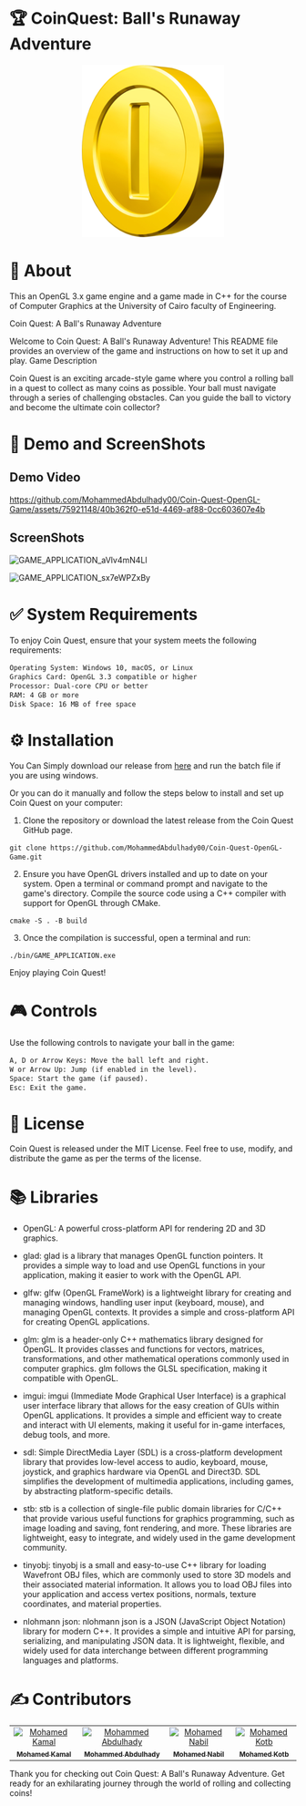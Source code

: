 # 🏆 CoinQuest: Ball's Runaway Adventure

<!-- create a div centered -->
<div align="center">
  <!-- actual image -->
  <img src="./Coin.png">
</div>

# 📑 About

This an OpenGL 3.x game engine and a game made in C++ for the course of Computer Graphics at the University of Cairo faculty of Engineering.

Coin Quest: A Ball's Runaway Adventure

Welcome to Coin Quest: A Ball's Runaway Adventure! This README file provides an overview of the game and instructions on how to set it up and play.
Game Description

Coin Quest is an exciting arcade-style game where you control a rolling ball in a quest to collect as many coins as possible. Your ball must navigate through a series of challenging obstacles. Can you guide the ball to victory and become the ultimate coin collector?

# 🏁 Demo and ScreenShots

## Demo Video
https://github.com/MohammedAbdulhady00/Coin-Quest-OpenGL-Game/assets/75921148/40b362f0-e51d-4469-af88-0cc603607e4b



## ScreenShots
![GAME_APPLICATION_aVlv4mN4Ll](https://github.com/MohammedAbdulhady00/Coin-Quest-OpenGL-Game/assets/76039756/c25bb1bc-5d33-4e5c-9852-93c1330b519a)

![GAME_APPLICATION_sx7eWPZxBy](https://github.com/MohammedAbdulhady00/Coin-Quest-OpenGL-Game/assets/76039756/5ae2ca00-1c83-44ce-b488-846e7ded8d4d)







# ✅ System Requirements

To enjoy Coin Quest, ensure that your system meets the following requirements:

    Operating System: Windows 10, macOS, or Linux
    Graphics Card: OpenGL 3.3 compatible or higher
    Processor: Dual-core CPU or better
    RAM: 4 GB or more
    Disk Space: 16 MB of free space

# ⚙️ Installation

You Can Simply download our release from [here](https://github.com/MohammedAbdulhady00/Coin-Quest-OpenGL-Game/releases/tag/v1.0.0) and run the batch file if you are using windows.

Or you can do it manually and follow the steps below to install and set up Coin Quest on your computer:

1. Clone the repository or download the latest release from the Coin Quest GitHub page.

```
git clone https://github.com/MohammedAbdulhady00/Coin-Quest-OpenGL-Game.git
```

2. Ensure you have OpenGL drivers installed and up to date on your system.
   Open a terminal or command prompt and navigate to the game's directory.
   Compile the source code using a C++ compiler with support for OpenGL through CMake.

```
cmake -S . -B build
```

3. Once the compilation is successful, open a terminal and run:

```
./bin/GAME_APPLICATION.exe
```

Enjoy playing Coin Quest!

# 🎮 Controls

Use the following controls to navigate your ball in the game:

    A, D or Arrow Keys: Move the ball left and right.
    W or Arrow Up: Jump (if enabled in the level).
    Space: Start the game (if paused).
    Esc: Exit the game.

# 🔐 License

Coin Quest is released under the MIT License. Feel free to use, modify, and distribute the game as per the terms of the license.

# 📚 Libraries

- OpenGL: A powerful cross-platform API for rendering 2D and 3D graphics.

- glad: glad is a library that manages OpenGL function pointers. It provides a simple way to load and use OpenGL functions in your application, making it easier to work with the OpenGL API.

- glfw: glfw (OpenGL FrameWork) is a lightweight library for creating and managing windows, handling user input (keyboard, mouse), and managing OpenGL contexts. It provides a simple and cross-platform API for creating OpenGL applications.

- glm: glm is a header-only C++ mathematics library designed for OpenGL. It provides classes and functions for vectors, matrices, transformations, and other mathematical operations commonly used in computer graphics. glm follows the GLSL specification, making it compatible with OpenGL.

- imgui: imgui (Immediate Mode Graphical User Interface) is a graphical user interface library that allows for the easy creation of GUIs within OpenGL applications. It provides a simple and efficient way to create and interact with UI elements, making it useful for in-game interfaces, debug tools, and more.

- sdl: Simple DirectMedia Layer (SDL) is a cross-platform development library that provides low-level access to audio, keyboard, mouse, joystick, and graphics hardware via OpenGL and Direct3D. SDL simplifies the development of multimedia applications, including games, by abstracting platform-specific details.

- stb: stb is a collection of single-file public domain libraries for C/C++ that provide various useful functions for graphics programming, such as image loading and saving, font rendering, and more. These libraries are lightweight, easy to integrate, and widely used in the game development community.

- tinyobj: tinyobj is a small and easy-to-use C++ library for loading Wavefront OBJ files, which are commonly used to store 3D models and their associated material information. It allows you to load OBJ files into your application and access vertex positions, normals, texture coordinates, and material properties.

- nlohmann json: nlohmann json is a JSON (JavaScript Object Notation) library for modern C++. It provides a simple and intuitive API for parsing, serializing, and manipulating JSON data. It is lightweight, flexible, and widely used for data interchange between different programming languages and platforms.

# ✍️ Contributors

<table>
  <tr>

<td align="center">
<a href="https://github.com/MohamedKamalOthman" target="_black">
<img src="https://avatars.githubusercontent.com/u/76039756?v=4" width="150px;" alt="Mohamed Kamal"/><br /><sub><b>Mohamed Kamal</b></sub></a><br />
</td>

<td align="center">
<a href="https://github.com/MohammedAbdulhady00" target="_black">
<img src="https://avatars.githubusercontent.com/u/75921148?v=4" width="150px;" alt="Mohammed Abdulhady"/><br /><sub><b>Mohammed Abdulhady</b></sub></a><br />
</td>

<td align="center">
<a href="https://github.com/mohamednabilabdelfattah" target="_black">
<img src="https://avatars.githubusercontent.com/u/76039904?v=4" width="150px;" alt="Mohamed Nabil"/><br /><sub><b>Mohamed Nabil</b></sub></a><br />
</td>

<td align="center">
<a href="https://github.com/Mahmedamer" target="_black">
<img src="https://avatars.githubusercontent.com/u/67114727?v=4" width="150px;" alt="Mohamed Kotb"/><br /><sub><b>Mohamed Kotb</b></sub></a><br />
</td>
</tr>
</table>

Thank you for checking out Coin Quest: A Ball's Runaway Adventure. Get ready for an exhilarating journey through the world of rolling and collecting coins!
